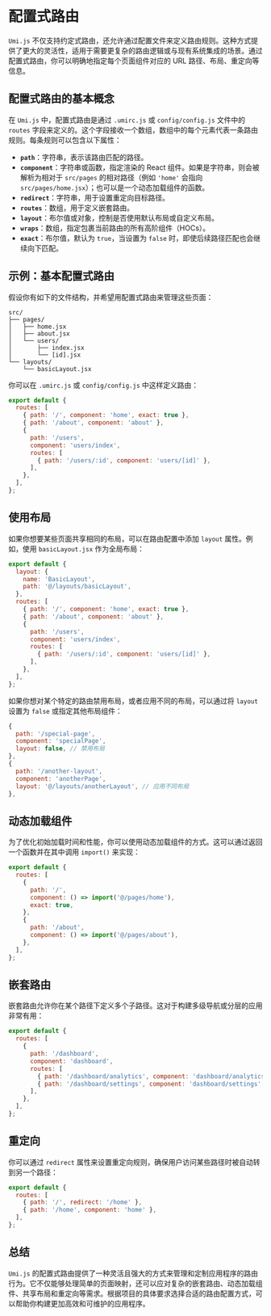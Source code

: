 # 配置式路由

`Umi.js` 不仅支持约定式路由，还允许通过配置文件来定义路由规则。这种方式提供了更大的灵活性，适用于需要更复杂的路由逻辑或与现有系统集成的场景。通过配置式路由，你可以明确地指定每个页面组件对应的 URL 路径、布局、重定向等信息。

## 配置式路由的基本概念

在 `Umi.js` 中，配置式路由是通过 `.umirc.js` 或 `config/config.js` 文件中的 `routes` 字段来定义的。这个字段接收一个数组，数组中的每个元素代表一条路由规则。每条规则可以包含以下属性：

- **`path`**：字符串，表示该路由匹配的路径。
- **`component`**：字符串或函数，指定渲染的 React 组件。如果是字符串，则会被解析为相对于 `src/pages` 的相对路径（例如 `'home'` 会指向 `src/pages/home.jsx`）；也可以是一个动态加载组件的函数。
- **`redirect`**：字符串，用于设置重定向目标路径。
- **`routes`**：数组，用于定义嵌套路由。
- **`layout`**：布尔值或对象，控制是否使用默认布局或自定义布局。
- **`wraps`**：数组，指定包裹当前路由的所有高阶组件（HOCs）。
- **`exact`**：布尔值，默认为 `true`，当设置为 `false` 时，即使后续路径匹配也会继续向下匹配。

## 示例：基本配置式路由

假设你有如下的文件结构，并希望用配置式路由来管理这些页面：

```
src/
├── pages/
│   ├── home.jsx
│   ├── about.jsx
│   └── users/
│       ├── index.jsx
│       └── [id].jsx
└── layouts/
    └── basicLayout.jsx
```

你可以在 `.umirc.js` 或 `config/config.js` 中这样定义路由：

```javascript
export default {
  routes: [
    { path: '/', component: 'home', exact: true },
    { path: '/about', component: 'about' },
    {
      path: '/users',
      component: 'users/index',
      routes: [
        { path: '/users/:id', component: 'users/[id]' },
      ],
    },
  ],
};
```

## 使用布局

如果你想要某些页面共享相同的布局，可以在路由配置中添加 `layout` 属性。例如，使用 `basicLayout.jsx` 作为全局布局：

```javascript
export default {
  layout: {
    name: 'BasicLayout',
    path: '@/layouts/basicLayout',
  },
  routes: [
    { path: '/', component: 'home', exact: true },
    { path: '/about', component: 'about' },
    {
      path: '/users',
      component: 'users/index',
      routes: [
        { path: '/users/:id', component: 'users/[id]' },
      ],
    },
  ],
};
```

如果你想对某个特定的路由禁用布局，或者应用不同的布局，可以通过将 `layout` 设置为 `false` 或指定其他布局组件：

```javascript
{
  path: '/special-page',
  component: 'specialPage',
  layout: false, // 禁用布局
},
{
  path: '/another-layout',
  component: 'anotherPage',
  layout: '@/layouts/anotherLayout', // 应用不同布局
},
```

## 动态加载组件

为了优化初始加载时间和性能，你可以使用动态加载组件的方式。这可以通过返回一个函数并在其中调用 `import()` 来实现：

```javascript
export default {
  routes: [
    {
      path: '/',
      component: () => import('@/pages/home'),
      exact: true,
    },
    {
      path: '/about',
      component: () => import('@/pages/about'),
    },
  ],
};
```

## 嵌套路由

嵌套路由允许你在某个路径下定义多个子路径。这对于构建多级导航或分层的应用非常有用：

```javascript
export default {
  routes: [
    {
      path: '/dashboard',
      component: 'dashboard',
      routes: [
        { path: '/dashboard/analytics', component: 'dashboard/analytics' },
        { path: '/dashboard/settings', component: 'dashboard/settings' },
      ],
    },
  ],
};
```

## 重定向

你可以通过 `redirect` 属性来设置重定向规则，确保用户访问某些路径时被自动转到另一个路径：

```javascript
export default {
  routes: [
    { path: '/', redirect: '/home' },
    { path: '/home', component: 'home' },
  ],
};
```

## 总结

`Umi.js` 的配置式路由提供了一种灵活且强大的方式来管理和定制应用程序的路由行为。它不仅能够处理简单的页面映射，还可以应对复杂的嵌套路由、动态加载组件、共享布局和重定向等需求。根据项目的具体要求选择合适的路由配置方式，可以帮助你构建更加高效和可维护的应用程序。
